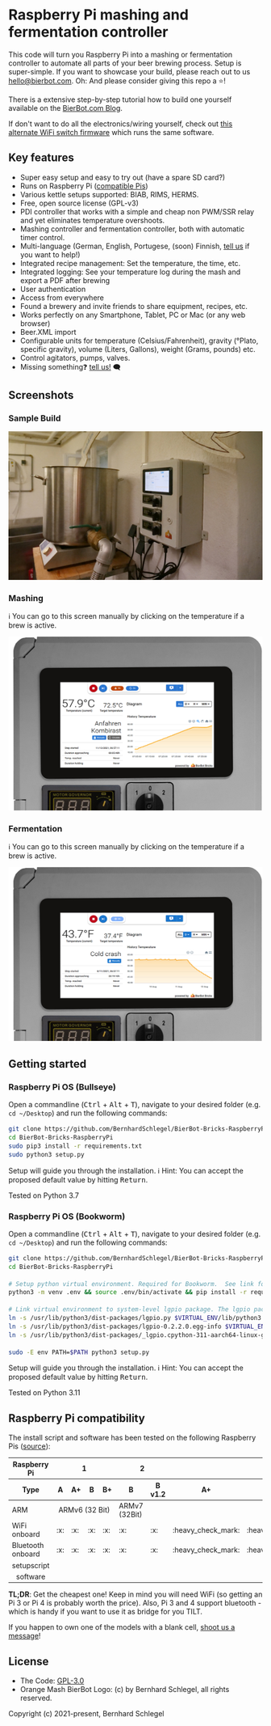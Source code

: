 # Raspberry Pi mashing and fermentation controller

This code will turn you Raspberry Pi into a mashing or fermentation controller to automate all parts of your beer brewing process. Setup is super-simple. If you want to showcase your build, please reach out to us [hello@bierbot.com](mailto:hello@bierbot.com). Oh: And please consider giving this repo a ⭐!

There is a extensive step-by-step tutorial how to build one yourself available on the [BierBot.com Blog](https://bierbot.com/blog/howto/howto-build-a-raspberry-pi-based-brewing-control/).

If don't want to do all the electronics/wiring yourself, check out [this alternate WiFi switch firmware](https://github.com/BernhardSchlegel/Brick-32) which runs the same software.

## Key features

- Super easy setup and easy to try out (have a spare SD card?)
- Runs on Raspberry Pi ([compatible Pis](#raspberry-pi-compatibility))
- Various kettle setups supported: BIAB, RIMS, HERMS.
- Free, open source license (GPL-v3)
- PDI controller that works with a simple and cheap non PWM/SSR relay and yet eliminates temperature overshoots.
- Mashing controller and fermentation controller, both with automatic timer control.
- Multi-language (German, English, Portugese, (soon) Finnish, [tell us](https://bierbot.com/contact/) if you want to help!)
- Integrated recipe management: Set the temperature, the time, etc.
- Integrated logging: See your temperature log during the mash and export a PDF after brewing
- User authentication
- Access from everywhere
- Found a brewery and invite friends to share equipment, recipes, etc.
- Works perfectly on any Smartphone, Tablet, PC or Mac (or any web browser)
- Beer.XML import
- Configurable units for temperature (Celsius/Fahrenheit), gravity (°Plato, specific gravity), volume (Liters, Gallons), weight (Grams, pounds) etc.
- Control agitators, pumps, valves.
- Missing something❓  [tell us!](https://github.com/BernhardSchlegel/BierBot-Bricks-RaspberryPi/issues/new) 🗨️

## Screenshots

### Sample Build

![Rasbperry Pi Brewing control using BierBot Bricks](docs/real.jpg)

### Mashing

:information_source: You can go to this screen manually by clicking on the temperature if a brew is active.

![Display in mashing](docs/brewery_control_mashing_small_1080.png)

### Fermentation

:information_source: You can go to this screen manually by clicking on the temperature if a brew is active.

![Display during fermentation](docs/brewery_control_fermentation_small_1080.png)

## Getting started

### Raspberry Pi OS (Bullseye)

Open a commandline (<kbd>Ctrl</kbd> + <kbd>Alt</kbd> + <kbd>T</kbd>), navigate to your desired folder (e.g. `cd ~/Desktop`) and run the following commands:

```bash
git clone https://github.com/BernhardSchlegel/BierBot-Bricks-RaspberryPi.git
cd BierBot-Bricks-RaspberryPi
sudo pip3 install -r requirements.txt
sudo python3 setup.py
```

Setup will guide you through the installation. :information_source: Hint: You can accept the proposed default value by hitting <kbd>Return</kbd>.

Tested on Python 3.7

### Raspberry Pi OS (Bookworm)

Open a commandline (<kbd>Ctrl</kbd> + <kbd>Alt</kbd> + <kbd>T</kbd>), navigate to your desired folder (e.g. `cd ~/Desktop`) and run the following commands:

```bash
git clone https://github.com/BernhardSchlegel/BierBot-Bricks-RaspberryPi.git
cd BierBot-Bricks-RaspberryPi

# Setup python virtual environment. Required for Bookworm.  See link for more: https://www.raspberrypi.com/documentation/computers/os.html#python-on-raspberry-pi
python3 -m venv .env && source .env/bin/activate && pip install -r requirements.txt

# Link virtual environment to system-level lgpio package. The lgpio package in combination with rpi-lgpio replaces RPi.GPIO in bookworm. The lgpio package is managed using apt which is not supported in virtual environments. This gets around that issue for now.
ln -s /usr/lib/python3/dist-packages/lgpio.py $VIRTUAL_ENV/lib/python3.11/site-packages/lgpio.py
ln -s /usr/lib/python3/dist-packages/lgpio-0.2.2.0.egg-info $VIRTUAL_ENV/lib/python3.11/site-packages/lgpio-0.2.2.0.egg-info
ln -s /usr/lib/python3/dist-packages/_lgpio.cpython-311-aarch64-linux-gnu.so $VIRTUAL_ENV/lib/python3.11/site-packages/_lgpio.cpython-311-aarch64-linux-gnu.so

sudo -E env PATH=$PATH python3 setup.py
```

Setup will guide you through the installation. :information_source: Hint: You can accept the proposed default value by hitting <kbd>Return</kbd>.

Tested on Python 3.11 

## Raspberry Pi compatibility 

The install script and software has been tested on the following
Raspberry Pis ([source](https://de.wikipedia.org/wiki/Raspberry_Pi)):

<table>
   <thead>
      <tr>
         <th>Raspberry Pi</th>
         <th colspan=4>1</th>
         <th colspan=2>2</th>
         <th colspan=3>3</th>
         <th colspan=1>4</th>
      </tr>
         <tr>
            <th>Type</th>
            <th>A</th>
            <th>A+</th>
            <th>B</th>
            <th>B+</th>
            <th>B</th>
            <th>B v1.2</th>
            <th>A+</th>
            <th>B v.1.2</th>
            <th>B+</th>
            <th>B</th>
         </tr>
   </thead>
   <tbody>
      <tr>
         <td>ARM</td>
         <td align="center" colspan=4>ARMv6 (32 Bit)</td>
         <td>ARMv7 (32Bit)</td>
         <td align="center"colspan=5>ARMv8 (64 Bit)</td>
      </tr>
      <tr>
         <td>WiFi onboard</td>
         <td>:x:</td>
         <td>:x:</td>
         <td>:x:</td>
         <td>:x:</td>
         <td>:x:</td>
         <td>:x:</td>
         <td>:heavy_check_mark:</td>
         <td>:heavy_check_mark:</td>
         <td>:heavy_check_mark:</td>
         <td>:heavy_check_mark:</td>
      </tr>
      <tr>
         <td>Bluetooth onboard</td>
         <td>:x:</td>
         <td>:x:</td>
         <td>:x:</td>
         <td>:x:</td>
         <td>:x:</td>
         <td>:x:</td>
         <td>:heavy_check_mark:</td>
         <td>:heavy_check_mark:</td>
         <td>:heavy_check_mark:</td>
         <td>:heavy_check_mark:</td>
      </tr>
      <tr align="center">
         <td>setupscript</td>
         <td></td>
         <td></td>
         <td></td>
         <td></td>
         <td></td>
         <td></td>
         <td></td>
         <td></td>
         <td></td>
         <td>:heavy_check_mark:</td>
      </tr>
      <tr align="center">
         <td>software</td>
         <td></td>
         <td></td>
         <td></td>
         <td></td>
         <td></td>
         <td></td>
         <td></td>
         <td></td>
         <td></td>
         <td>:heavy_check_mark:</td>
      </tr>
   </tbody>
</table>

**TL;DR**: Get the cheapest one! Keep in mind you will need WiFi (so getting an Pi 3 or Pi 4 is probably worth the price). Also, Pi 3 and 4 support bluetooth - which is handy if you want to use it as bridge for you TILT.

If you happen to own one of the models with a blank cell, [shoot us a message](https://bierbot.com/contact/)!

## License

-   The Code: [GPL-3.0](http://opensource.org/licenses/MIT)
-   Orange Mash BierBot Logo: (c) by Bernhard Schlegel, all rights reserved.

Copyright (c) 2021-present, Bernhard Schlegel
